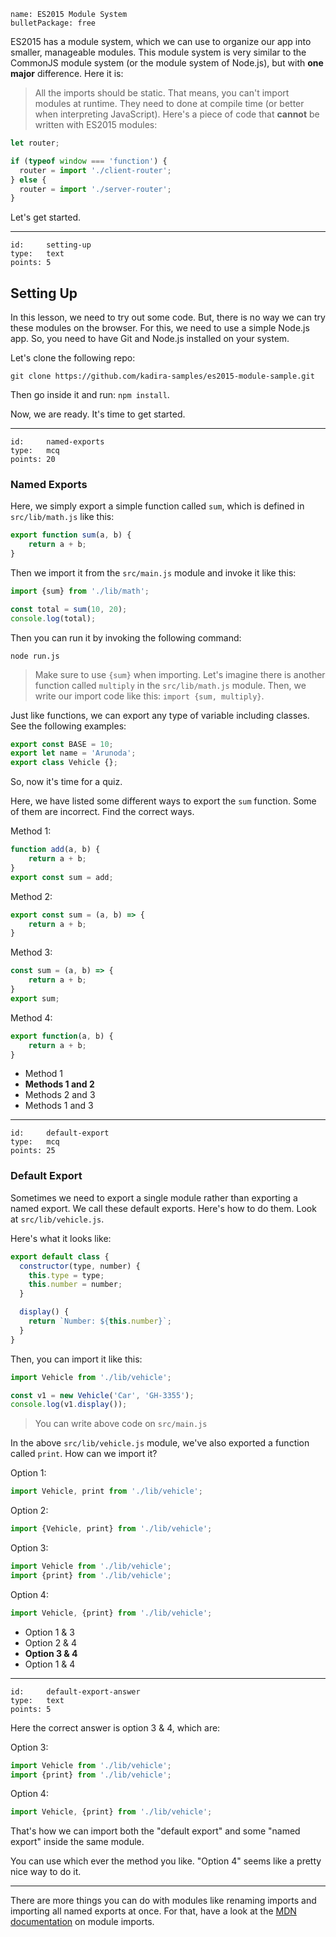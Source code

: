 ```
name: ES2015 Module System
bulletPackage: free
```

ES2015 has a module system, which we can use to organize our app into smaller, manageable modules. This module system is very similar to the CommonJS module system (or the module system of Node.js), but with **one major** difference. Here it is:

> All the imports should be static. That means, you can't import modules at runtime. They need to done at compile time (or better when interpreting JavaScript).
> Here's a piece of code that **cannot** be written with ES2015 modules:

~~~js
let router;

if (typeof window === 'function') {
  router = import './client-router';
} else {
  router = import './server-router';
}
~~~

Let's get started.

*****

```
id:     setting-up
type:   text
points: 5
```

## Setting Up

In this lesson, we need to try out some code. But, there is no way we can try these modules on the browser. For this, we need to use a simple Node.js app. So, you need to have Git and Node.js installed on your system.

Let's clone the following repo:

~~~
git clone https://github.com/kadira-samples/es2015-module-sample.git
~~~

Then go inside it and run: `npm install`.

Now, we are ready. It's time to get started.

*****

```
id:     named-exports
type:   mcq
points: 20
```

### Named Exports

Here, we simply export a simple function called `sum`, which is defined in `src/lib/math.js` like this:

~~~js
export function sum(a, b) {
    return a + b;
}
~~~

Then we import it from the `src/main.js` module and invoke it like this:

~~~js
import {sum} from './lib/math';

const total = sum(10, 20);
console.log(total);
~~~

Then you can run it by invoking the following command:

~~~
node run.js
~~~

> Make sure to use `{sum}` when importing.
> Let's imagine there is another function called `multiply` in the `src/lib/math.js` module. Then, we write our import code like this: `import {sum, multiply}`.

Just like functions, we can export any type of variable including classes. See the following examples:

~~~js
export const BASE = 10;
export let name = 'Arunoda';
export class Vehicle {};
~~~

So, now it's time for a quiz.

Here, we have listed some different ways to export the `sum` function. Some of them are incorrect. Find the correct ways.

Method 1:
~~~js
function add(a, b) {
    return a + b;
}
export const sum = add;
~~~

Method 2:
~~~js
export const sum = (a, b) => {
    return a + b;
}
~~~

Method 3:
~~~js
const sum = (a, b) => {
    return a + b;
}
export sum;
~~~

Method 4:
~~~js
export function(a, b) {
    return a + b;
}
~~~

  - Method 1
  - **Methods 1 and 2**
  - Methods 2 and 3
  - Methods 1 and 3

*****

```
id:     default-export
type:   mcq
points: 25
```

### Default Export

Sometimes we need to export a single module rather than exporting a named export. We call these default exports. Here's how to do them. Look at `src/lib/vehicle.js`.

Here's what it looks like:

~~~js
export default class {
  constructor(type, number) {
    this.type = type;
    this.number = number;
  }

  display() {
    return `Number: ${this.number}`;
  }
}
~~~

Then, you can import it like this:

~~~js
import Vehicle from './lib/vehicle';

const v1 = new Vehicle('Car', 'GH-3355');
console.log(v1.display());
~~~
> You can write above code on `src/main.js`

In the above `src/lib/vehicle.js` module, we've also exported a function called `print`. How can we import it?

Option 1:
~~~js
import Vehicle, print from './lib/vehicle';
~~~

Option 2:
~~~js
import {Vehicle, print} from './lib/vehicle';
~~~

Option 3:
~~~js
import Vehicle from './lib/vehicle';
import {print} from './lib/vehicle';
~~~

Option 4:
~~~js
import Vehicle, {print} from './lib/vehicle';
~~~


  - Option 1 & 3
  - Option 2 & 4
  - **Option 3 & 4**
  - Option 1 & 4

*****

```
id:     default-export-answer
type:   text
points: 5
```

Here the correct answer is option 3 & 4, which are:

Option 3:
~~~js
import Vehicle from './lib/vehicle';
import {print} from './lib/vehicle';
~~~

Option 4:
~~~js
import Vehicle, {print} from './lib/vehicle';
~~~

That's how we can import both the "default export" and some "named export" inside the same module.

You can use which ever the method you like. "Option 4" seems like a pretty nice way to do it.

---

There are more things you can do with modules like renaming imports and importing all named exports at once. For that, have a look at the [MDN documentation](https://developer.mozilla.org/en/docs/web/javascript/reference/statements/import) on module imports.
